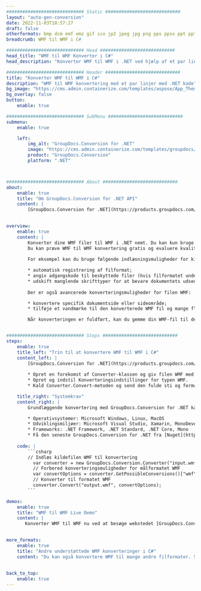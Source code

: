 ```yaml
---
############################# Static ############################
layout: "auto-gen-conversion"
date: 2022-11-03T18:57:27
draft: false
otherformats: bmp dcm emf emz gif ico jp2 jpeg jpg png pps ppsx ppt pptx psb psd svg svgz tga tif tiff webp wmf wmz
breadcrumb: WMF til WMF i C#

############################# Head ############################
head_title: "WMF til WMF Konverter i C#"
head_description: "Konverter WMF til WMF i .NET ved hjælp af et par linjer kode. Brug GroupDocs Document Conversion API til at konvertere over 160 filformater."

############################# Header ############################
title: "Konverter WMF til WMF i C#"
description: "WMF til WMF konvertering med et par linjer med .NET kode"
bg_image: "https://cms.admin.containerize.com/templates/aspose/App_Themes/V3/images/bg/header1.png"
bg_overlay: false
button:
    enable: true

############################# SubMenu ############################
submenu:
    enable: true

    left:
        img_alt: "GroupDocs.Conversion for .NET"
        image: "https://cms.admin.containerize.com/templates/groupdocs/images/product-logos/90x90-noborder/groupdocs-conversion-net.png"
        product: "GroupDocs.Conversion"
        platform: ".NET"



############################# About ############################
about:
    enable: true
    title: "Om GroupDocs.Conversion for .NET API"
    content: |
        [GroupDocs.Conversion for .NET](https://products.groupdocs.com/conversion/net/) kan bruges til at konvertere Microsoft Word, Excel, PowerPoint, PDF, Visio og andre formater. GroupDocs.Conversion er en selvstændig API, der er velegnet til back-end og interne systemer, hvor høj ydeevne er påkrævet. Det afhænger ikke af nogen software som Microsoft eller Open Office.
    

overview:
    enable: true
    content: |
        Konverter dine WMF filer til WMF i .NET nemt. Du kan kun bruge et par C# kodelinjer i enhver platform efter eget valg, såsom - Windows, Linux, macOS.
        Du kan prøve WMF til WMF konvertering gratis og evaluere kvaliteten af ​​konverteringsresultaterne. Sammen med simple filkonverteringsscenarier kan du prøve mere avancerede muligheder for at indlæse kilden WMF fil og for at gemme output WMF resultat. 
        
        For eksempel kan du bruge følgende indlæsningsmuligheder for kilden WMF:

        * automatisk registrering af filformat;
        * angiv adgangskode til beskyttede filer (hvis filformatet understøtter det);
        * udskift manglende skrifttyper for at bevare dokumentets udseende.
        
        Der er også avancerede konverteringsmuligheder for filen WMF:

        * konvertere specifik dokumentside eller sideområde;
        * tilføje et vandmærke til den konverterede WMF fil og mange flere.

        Når konverteringen er fuldført, kan du gemme din WMF-fil til den lokale filsti eller ethvert tredjepartslager som FTP, Amazon S3, Google Drive, Dropbox osv. Bemærk venligst - for at konvertere WMF til {{ TO}} er der ikke behov for yderligere software installeret - som MS Office, Open Office, Adobe Acrobat Reader osv.


############################# Steps ############################
steps:
    enable: true
    title_left: "Trin til at konvertere WMF til WMF i C#"
    content_left: |
        [GroupDocs.Conversion for .NET](https://products.groupdocs.com/conversion/net/) gør det nemt for udviklere at konvertere en WMF fil til WMF med et par linjer kode.
        
        * Opret en forekomst af Converter-klassen og giv filen WMF med den fulde sti
        * Opret og indstil Konverteringsindstillinger for typen WMF.
        * Kald Converter.Convert-metoden og send den fulde sti og format (WMF) som en parameter

    title_right: "Systemkrav"
    content_right: |
        Grundlæggende konvertering med GroupDocs.Conversion for .NET kan udføres med nogle få enkle trin. Vores API'er understøttes på alle større platforme og operativsystemer. Før du udfører koden nedenfor, skal du sørge for, at du har følgende forudsætninger installeret på dit system.

        * Operativsystemer: Microsoft Windows, Linux, MacOS
        * Udviklingsmiljøer: Microsoft Visual Studio, Xamarin, MonoDevelop
        * Frameworks: .NET Framework, .NET Standard, .NET Core, Mono
        * Få den seneste GroupDocs.Conversion for .NET fra [Nuget](https://www.nuget.org/packages/groupdocs.conversion)
         
    code: |
        ```csharp    
        // Indlæs kildefilen WMF til konvertering
          var converter = new GroupDocs.Conversion.Converter("input.wmf");
          // Forbered konverteringsmuligheder for målformatet WMF
          var convertOptions = converter.GetPossibleConversions()["wmf"].ConvertOptions;
          // Konverter til formatet WMF
          converter.Convert("output.wmf", convertOptions);
        ```

demos:
    enable: true
    title: "WMF til WMF Live Demo"
    content: |
       Konverter WMF til WMF nu ved at besøge webstedet [GroupDocs.Conversion App](https://products.groupdocs.app/conversion/family). Online demo har følgende fordele
          

more_formats:
    enable: true
    title: "Andre understøttede WMF konverteringer i C#"
    content: "Du kan også konvertere WMF til mange andre filformater. Se venligst listen nedenfor."
       
       
back_to_top:
    enable: true
---
```

